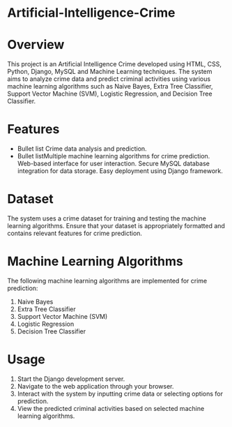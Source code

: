 # Artificial-Intelligence-Crime
# Overview
This project is an Artificial Intelligence Crime developed using HTML, CSS, Python, Django, MySQL and Machine Learning techniques. The system aims to analyze crime data and predict criminal activities using various machine learning algorithms such as Naive Bayes, Extra Tree Classifier, Support Vector Machine (SVM), Logistic Regression, and Decision Tree Classifier.

# Features
* Bullet list Crime data analysis and prediction.
* Bullet listMultiple machine learning algorithms for crime prediction.
Web-based interface for user interaction.
Secure MySQL database integration for data storage.
Easy deployment using Django framework.

# Dataset
The system uses a crime dataset for training and testing the machine learning algorithms. Ensure that your dataset is appropriately formatted and contains relevant features for crime prediction.

# Machine Learning Algorithms
The following machine learning algorithms are implemented for crime prediction:

1. Naive Bayes
2. Extra Tree Classifier
3. Support Vector Machine (SVM)
4. Logistic Regression
5. Decision Tree Classifier

# Usage
1. Start the Django development server.
2. Navigate to the web application through your browser.
3. Interact with the system by inputting crime data or selecting options for prediction.
4. View the predicted criminal activities based on selected machine learning algorithms.
